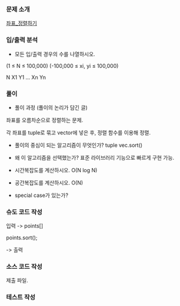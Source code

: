 ### 문제 소개
[좌표_정렬하기](https://www.acmicpc.net/problem/11650)

### 입/출력 분석
- 모든 입/출력 경우의 수를 나열하시오.

(1 ≤ N ≤ 100,000)
(-100,000 ≤ xi, yi ≤ 100,000)

N
X1 Y1
...
Xn Yn

### 풀이
- 풀이 과정 (풀이의 논리가 담긴 글)

좌표를 오름차순으로 정렬하는 문제.

각 좌표를 tuple로 묶고 vector에 넣은 후, 정렬 함수를 이용해 정렬.

- 풀이의 중심이 되는 알고리즘이 무엇인가?
tuple
vec.sort()

- 왜 이 알고리즘을 선택했는가?
표준 라이브러리 기능으로 빠르게 구현 가능.

- 시간복잡도를 계산하시오. O(N log N)

- 공간복잡도를 계산하시오. O(N)

- special case가 있는가?

### 슈도 코드 작성

입력 -> points[]

points.sort();

-> 출력

### 소스 코드 작성
제출 파일.

### 테스트 작성
